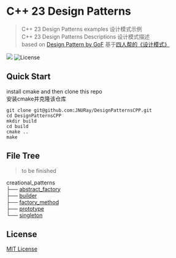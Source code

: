 # C++ 23 Design Patterns
> C++ 23 Design Patterns examples 设计模式示例  
> C++ 23 Design Patterns Descriptions 设计模式描述  
> based on [Design Pattern by GoF] 基于[四人帮的《设计模式》]

![](https://img.shields.io/badge/Language-C%2B%2B-blue)
![License](https://img.shields.io/badge/License-MIT-orange.svg)

## Quick Start
install cmake and then clone this repo  
安装cmake并克隆该仓库

```
git clone git@github.com:JNURay/DesignPatternsCPP.git
cd DesignPatternsCPP
mkdir build
cd build
cmake ..
make
```  

## File Tree
> to be finished

creational_patterns  
├── [abstract_factory](https://github.com/JNURay/DesignPatternsCPP/tree/main/creational_patterns/abstract_factory)  
├── [builder](https://github.com/JNURay/DesignPatternsCPP/tree/main/creational_patterns/builder)  
├── [factory_method](https://github.com/JNURay/DesignPatternsCPP/tree/main/creational_patterns/factory_method)  
├── [prototype](https://github.com/JNURay/DesignPatternsCPP/tree/main/creational_patterns/prototype)  
└── [singleton](https://github.com/JNURay/DesignPatternsCPP/tree/main/creational_patterns/singleton)

## License
[MIT License](LICENSE)

[Design Pattern by GoF]: https://en.wikipedia.org/wiki/Design_Patterns
[四人帮的《设计模式》]: https://book.douban.com/subject/34262305/
